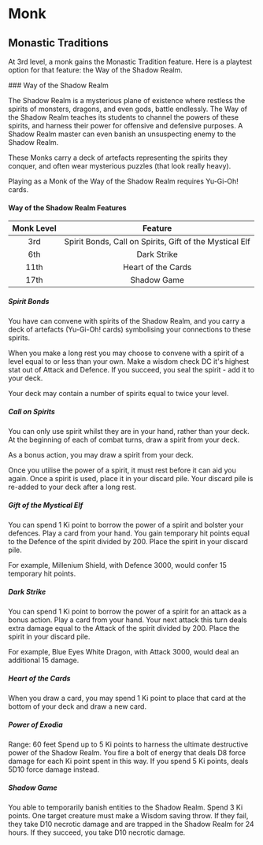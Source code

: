 # Monk

## Monastic Traditions

At 3rd level, a monk gains the Monastic Tradition feature. Here is a playtest option for that feature: the Way of the Shadow Realm.

### Way of the Shadow Realm

The Shadow Realm is a mysterious plane of existence where restless the spirits of monsters, dragons, and even gods, battle endlessly. The Way of the Shadow Realm teaches its students to channel the powers of these spirits, and harness their power for offensive and defensive purposes. A Shadow Realm master can even banish an unsuspecting enemy to the Shadow Realm.

These Monks carry a deck of artefacts representing the spirits they conquer, and often wear mysterious puzzles (that look really heavy).

Playing as a Monk of the Way of the Shadow Realm requires Yu-Gi-Oh! cards.

#### Way of the Shadow Realm Features

| Monk Level |                         Feature                         |
| :--------: | :-----------------------------------------------------: |
|    3rd     | Spirit Bonds, Call on Spirits, Gift of the Mystical Elf |
|    6th     |                       Dark Strike                       |
|    11th    |                   Heart of the Cards                    |
|    17th    |                       Shadow Game                       |

##### Spirit Bonds

You have can convene with spirits of the Shadow Realm, and you carry a deck of artefacts (Yu-Gi-Oh! cards) symbolising your connections to these spirits.

When you make a long rest you may choose to convene with a spirit of a level equal to or less than your own. Make a wisdom check DC it's highest stat out of Attack and Defence. If you succeed, you seal the spirit - add it to your deck.

Your deck may contain a number of spirits equal to twice your level.

##### Call on Spirits

You can only use spirit whilst they are in your hand, rather than your deck. At the beginning of each of combat turns, draw a spirit from your deck.

As a bonus action, you may draw a spirit from your deck.

Once you utilise the power of a spirit, it must rest before it can aid you again. Once a spirit is used, place it in your discard pile. Your discard pile is re-added to your deck after a long rest.

##### Gift of the Mystical Elf

You can spend 1 Ki point to borrow the power of a spirit and bolster your defences. Play a card from your hand. You gain temporary hit points equal to the Defence of the spirit divided by 200. Place the spirit in your discard pile.

For example, Millenium Shield, with Defence 3000, would confer 15 temporary hit points.

##### Dark Strike

You can spend 1 Ki point to borrow the power of a spirit for an attack as a bonus action. Play a card from your hand. Your next attack this turn deals extra damage equal to the Attack of the spirit divided by 200. Place the spirit in your discard pile.

For example, Blue Eyes White Dragon, with Attack 3000, would deal an additional 15 damage.

##### Heart of the Cards

When you draw a card, you may spend 1 Ki point to place that card at the bottom of your deck and draw a new card.

##### Power of Exodia

Range: 60 feet
Spend up to 5 Ki points to harness the ultimate destructive power of the Shadow Realm. You fire a bolt of energy that deals D8 force damage for each Ki point spent in this way. If you spend 5 Ki points, deals 5D10 force damage instead.

##### Shadow Game

You able to temporarily banish entities to the Shadow Realm. Spend 3 Ki points. One target creature must make a Wisdom saving throw. If they fail, they take D10 necrotic damage and are trapped in the Shadow Realm for 24 hours. If they succeed, you take D10 necrotic damage.
